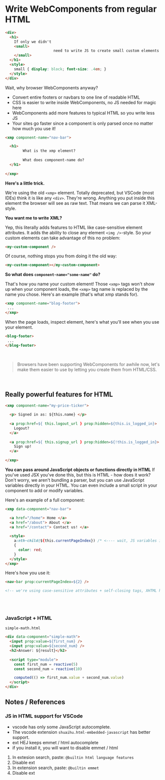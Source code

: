# Write WebComponents from regular HTML
```html
<div>
  <h1>
    If only we didn't
    <small>           
                      need to write JS to create small custom elements 
    </small>
  </h1>
  <style>
    small { display: block; font-size: .4em; }
  </style>
</div>
```
Wait, why browser WebComponents anyway?
+ Convert entire footers or navbars to one line of readable HTML
+ CSS is easier to write inside WebComponents, no JS needed for magic here
+ WebComponents add more features to typical HTML so you write less JS
+ Your sites go faster since a component is only parsed once no matter how much you use it!
```html
<xmp component-name="nav-bar">

  <h1> 
        What is the xmp element? 
    
        What does component-name do? 
  </h1>
  
</xmp>
```
**Here's a little trick.**  
  
We're using the old `<xmp>` element. Totally deprecated, but VSCode (most IDEs) 
think it is like any `<div>`. They're wrong. Anything you put inside this element 
the browser will see as raw text. That means we can parse it XML-style.  
  
**You want me to write XML?**  
  
Yep, this literally adds features to HTML like case-sensitive element attributes. It 
adds the ability to close any element `<img />`-style. So your custom elements can 
take advantage of this no problem:
```html
<my-custom-component />
```
Of course, nothing stops you from doing it the old way:
```html
<my-custom-component></my-custom-component>
```
  
**So what does `component-name="some-name"` do?**  
  
That's how you name your custom element! Those `<xmp>` tags won't show up when your component loads, 
the `<xmp>` tag name is replaced by the name you chose. Here's an example (that's what xmp stands for).  
  
```html
<xmp component-name="blog-footer">
 ...
</xmp>
```
When the page loads, inspect element, here's what you'll see when you use your element.
```html
<blog-footer>
 ...
</blog-footer>
```
  
<br>  
  
> Browsers have been supporting WebComponents for awhile now, let's make them easier to use by 
letting you create them from HTML/CSS.  
  
<br>
  
## Really powerful features for HTML
```html
<xmp component-name="my-price-ticker">

  <p> Signed in as: ${this.name} </p>
  
  <a prop:href=${ this.logout_url } prop:hidden=${this.is_logged_in}>
    Logout? 
  </a>
  
  <a prop:href=${ this.signup_url } prop:hidden=${!this.is_logged_in}> 
    Sign up! 
  </a>
  
</xmp>
```
  
**You can pass around JavaScript objects or functions directly in HTML**
If you've used JSX you've done this, but this is HTML - how does it work? 
Don't worry, we aren't bundling a parser, but you can use JavaScript variables 
directly in your HTML. You can even include a small script in your component 
to add or modify variables.
  
Here's an example of a full component:  
```html
<xmp data-component="nav-bar">

  <a href="/home"> Home </a>
  <a href="/about"> About </a>
  <a href="/contact"> Contact us! </a>
  
  <style>
    a:nth-child(${this.currentPageIndex}) /* <---- wait, JS variables in CSS */
    {
      color: red;
    }
  </style>
</xmp>
```
Here's how you use it:
```html
<nav-bar prop:currentPageIndex=${2} />

<!-- we're using case-sensitive attributes + self-closing tags, XHTML had this first -->
```
  
<br><br>  
  
### JavaScript + HTML
`simple-math.html`
```html
<div data-component="simple-math">
  <input prop:value=${first_num} />
  <input prop:value=${second_num} />
  <h2>Answer: ${result}</h2>
  
  <script type="module">
    const first_num = reactive(5)
    const second_num = reactive(10)

    computed(() => first_num.value + second_num.value)
  </script>
</div>
```    
  
## Notes / References
### JS in HTML support for VSCode
+ vscode has only some JavaScript autocomplete.
+ The vscode extension `shuaihu.html-embedded-javascript` has better support.
+ ext HEJ keeps emmet / html autocomplete
+ if you install it, you will want to disable emmet / html
1. In extesion search, paste: `@builtin html language features`
2. Disable ext
3. In extension search, paste: `@builtin emmet`
4. Disable ext
